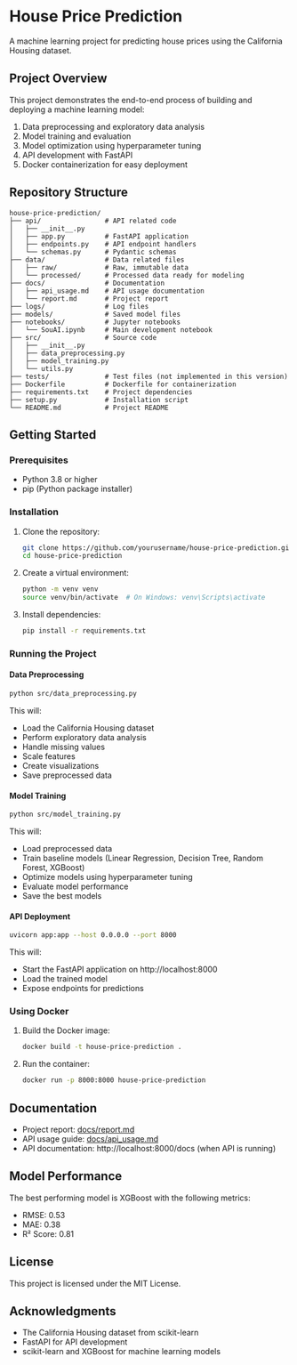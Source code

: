 # House Price Prediction

A machine learning project for predicting house prices using the California Housing dataset.

## Project Overview

This project demonstrates the end-to-end process of building and deploying a machine learning model:

1. Data preprocessing and exploratory data analysis
2. Model training and evaluation
3. Model optimization using hyperparameter tuning
4. API development with FastAPI
5. Docker containerization for easy deployment

## Repository Structure

```
house-price-prediction/
├── api/                # API related code
│   ├── __init__.py
│   ├── app.py          # FastAPI application
│   ├── endpoints.py    # API endpoint handlers
│   └── schemas.py      # Pydantic schemas
├── data/               # Data related files
│   ├── raw/            # Raw, immutable data
│   └── processed/      # Processed data ready for modeling
├── docs/               # Documentation
│   ├── api_usage.md    # API usage documentation
│   └── report.md       # Project report
├── logs/               # Log files
├── models/             # Saved model files
├── notebooks/          # Jupyter notebooks
│   └── SouAI.ipynb     # Main development notebook
├── src/                # Source code
│   ├── __init__.py
│   ├── data_preprocessing.py
│   ├── model_training.py
│   └── utils.py
├── tests/              # Test files (not implemented in this version)
├── Dockerfile          # Dockerfile for containerization
├── requirements.txt    # Project dependencies
├── setup.py            # Installation script
└── README.md           # Project README
```

## Getting Started

### Prerequisites

- Python 3.8 or higher
- pip (Python package installer)

### Installation

1. Clone the repository:
   ```bash
   git clone https://github.com/yourusername/house-price-prediction.git
   cd house-price-prediction
   ```

2. Create a virtual environment:
   ```bash
   python -m venv venv
   source venv/bin/activate  # On Windows: venv\Scripts\activate
   ```

3. Install dependencies:
   ```bash
   pip install -r requirements.txt
   ```

### Running the Project

#### Data Preprocessing

```bash
python src/data_preprocessing.py
```

This will:
- Load the California Housing dataset
- Perform exploratory data analysis
- Handle missing values
- Scale features
- Create visualizations
- Save preprocessed data

#### Model Training

```bash
python src/model_training.py
```

This will:
- Load preprocessed data
- Train baseline models (Linear Regression, Decision Tree, Random Forest, XGBoost)
- Optimize models using hyperparameter tuning
- Evaluate model performance
- Save the best models

#### API Deployment

```bash
uvicorn app:app --host 0.0.0.0 --port 8000
```

This will:
- Start the FastAPI application on http://localhost:8000
- Load the trained model
- Expose endpoints for predictions

### Using Docker

1. Build the Docker image:
   ```bash
   docker build -t house-price-prediction .
   ```

2. Run the container:
   ```bash
   docker run -p 8000:8000 house-price-prediction
   ```

## Documentation

- Project report: [docs/report.md](docs/report.md)
- API usage guide: [docs/api_usage.md](docs/api_usage.md)
- API documentation: http://localhost:8000/docs (when API is running)

## Model Performance

The best performing model is XGBoost with the following metrics:
- RMSE: 0.53
- MAE: 0.38
- R² Score: 0.81

## License

This project is licensed under the MIT License.

## Acknowledgments

- The California Housing dataset from scikit-learn
- FastAPI for API development
- scikit-learn and XGBoost for machine learning models
